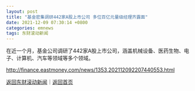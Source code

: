 ```yaml
---
layout: post
title: "基金密集调研442家A股上市公司 多位百亿元量级经理齐露面"
date: 2021-12-09 07:30:14 +0800
categories: emnews
tags: 东财滚动新闻
---
```


在近一个月，基金公司调研了442家A股上市公司，涵盖机械设备、医药生物、电子、计算机、汽车等领域等多个领域。

<http://finance.eastmoney.com/news/1353,202112092207440553.html>

[返回东财滚动新闻](//finews.withounder.com/emnews/)｜[返回首页](//finews.withounder.com/)